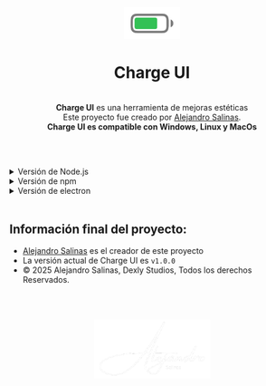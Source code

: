 
<div align=center>

  <img src="assx/icon.png" name="exemple" style="width:100px; ">
  
</div>

<h1 align=center>Charge UI</h1>
<div align=center>


<br>
<b>Charge UI</b> es una herramienta de mejoras estéticas<br>
Este proyecto fue creado por <a href="https://instagram.com/salinxlg">Alejandro Salinas</a>.<br>
<b>Charge UI es compatible con Windows, Linux y MacOs</b>

<br>

</div>

<br><br>

<details>
  <summary>Versión de Node.js</summary>
  
  <br>
  
  Use Node.js ` v24.6.0 `

</details>

<details>
  <summary>Versión de npm</summary>
  
  <br>
  
  Use npm ` v11.5.1 `

</details>

<details>
  <summary>Versión de electron</summary>
  
  <br>
  
  Use electron ` v31.0.0 `

</details>

<br>


## Información final del proyecto:

- [Alejandro Salinas](https://instagram.com/salinxlg) es el creador de este proyecto
- La versión actual de Charge UI es `v1.0.0`
- © 2025 Alejandro Salinas, Dexly Studios, Todos los derechos Reservados.

<br><br>
<div align=center>

<img src="assx/Sign.png" width="205px">

</div>
